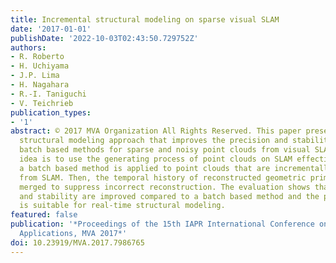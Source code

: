 ```yaml
---
title: Incremental structural modeling on sparse visual SLAM
date: '2017-01-01'
publishDate: '2022-10-03T02:43:50.729752Z'
authors:
- R. Roberto
- H. Uchiyama
- J.P. Lima
- H. Nagahara
- R.-I. Taniguchi
- V. Teichrieb
publication_types:
- '1'
abstract: © 2017 MVA Organization All Rights Reserved. This paper presents an incremental
  structural modeling approach that improves the precision and stability of existing
  batch based methods for sparse and noisy point clouds from visual SLAM. The main
  idea is to use the generating process of point clouds on SLAM effectively. First,
  a batch based method is applied to point clouds that are incrementally generated
  from SLAM. Then, the temporal history of reconstructed geometric primitives is statistically
  merged to suppress incorrect reconstruction. The evaluation shows that both precision
  and stability are improved compared to a batch based method and the proposed method
  is suitable for real-time structural modeling.
featured: false
publication: '*Proceedings of the 15th IAPR International Conference on Machine Vision
  Applications, MVA 2017*'
doi: 10.23919/MVA.2017.7986765
---
```


